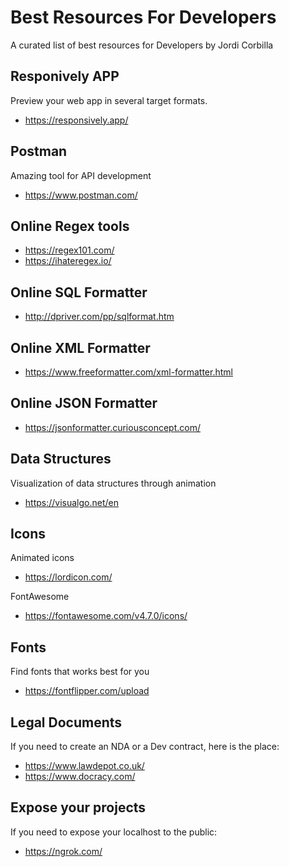 # Best Resources For Developers

A curated list of best resources for Developers by Jordi Corbilla

## Responively APP

Preview your web app in several target formats. 

- https://responsively.app/

## Postman

Amazing tool for API development

- https://www.postman.com/

## Online Regex tools

- https://regex101.com/
- https://ihateregex.io/

## Online SQL Formatter

- http://dpriver.com/pp/sqlformat.htm

## Online XML Formatter

- https://www.freeformatter.com/xml-formatter.html

## Online JSON Formatter

- https://jsonformatter.curiousconcept.com/

## Data Structures

Visualization of data structures through animation

- https://visualgo.net/en

## Icons

Animated icons

- https://lordicon.com/

FontAwesome

- https://fontawesome.com/v4.7.0/icons/

## Fonts

Find fonts that works best for you

- https://fontflipper.com/upload

## Legal Documents

If you need to create an NDA or a Dev contract, here is the place:

- https://www.lawdepot.co.uk/
- https://www.docracy.com/

## Expose your projects

If you need to expose your localhost to the public:

- https://ngrok.com/
